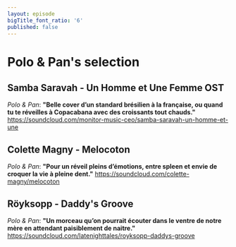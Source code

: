 ```yaml
---
layout: episode
bigTitle_font_ratio: '6'
published: false
---
```

# Polo & Pan's selection

## Samba Saravah - Un Homme et Une Femme OST
_Polo & Pan_: **"**Belle cover d’un standard brésilien à la française, ou quand tu te réveilles à Copacabana avec des croissants tout chauds.**"**
https://soundcloud.com/monitor-music-ceo/samba-saravah-un-homme-et-une

## Colette Magny - Melocoton
_Polo & Pan_: **"**Pour un réveil pleins d’émotions, entre spleen et envie de croquer la vie à pleine dent.**"**
https://soundcloud.com/colette-magny/melocoton

## Röyksopp - Daddy's Groove 
_Polo & Pan_: **"**Un morceau qu’on pourrait écouter dans le ventre de notre mère en attendant paisiblement de naitre.**"**
https://soundcloud.com/latenighttales/royksopp-daddys-groove
